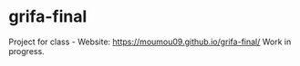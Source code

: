# grifa-final

Project for class - Website: https://moumou09.github.io/grifa-final/
Work in progress.
